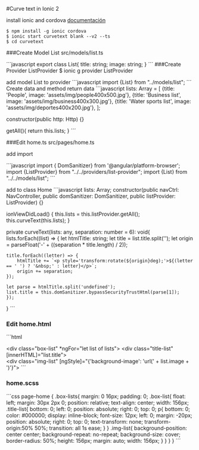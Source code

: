 #Curve text in Ionic 2

install ionic and cordova [documentación](http://ionicframework.com/docs/v2/getting-started/installation/)

    $ npm install -g ionic cordova
    $ ionic start curvetext blank --v2 --ts
    $ cd curvetext

###Create Model List
    src/models/list.ts

´´´javascript
export class List{
    title: string;
    image: string;
}
´´´
###Create Provider ListProvider
    $ ionic g provider ListProvider

add model List to provider
´´´javascript
import {List} from "../models/list";
´´´
Create data and method return data
´´´javascript
lists: Array<List> = [
    {title: 'People', image: 'assets/img/people400x500.jpg'},
    {title: 'Business list', image: 'assets/img/business400x300.jpg'},
    {title: 'Water sports list', image: 'assets/img/deportes400x200.jpg'},
];

constructor(public http: Http) {}

getAll(){
    return this.lists;
}
´´´

###Edit home.ts
    src/pages/home.ts

add import

´´´javascript
import { DomSanitizer} from '@angular/platform-browser';
import {ListProvider} from "../../providers/list-provider";
import {List} from "../../models/list";
´´´


add to class Home
´´´javascript
lists: Array<List>;
constructor(public navCtrl: NavController, public domSanitizer: DomSanitizer, public listProvider: ListProvider) {}

ionViewDidLoad() {
    this.lists = this.listProvider.getAll();
    this.curveText(this.lists);
}

private curveText(lists: any, separation: number = 6): void{
    lists.forEach((list) => {
    let htmlTitle: string;
    let title = list.title.split('');
    let origin = parseFloat('-' + ((separation * title.length) / 2));

    title.forEach((letter) => {
        htmlTitle += `<p style='transform:rotate(${origin}deg);'>${(letter == ' ') ? '&nbsp;' : letter}</p>`;
        origin += separation;
    });

    let parse = htmlTitle.split('undefined');
    list.title = this.domSanitizer.bypassSecurityTrustHtml(parse[1]);
    });
}
´´´
### Edit home.html
´´´html
<ion-content>
    <div class="box-lists">
        <div class="box-list" *ngFor="let list of lists">
        <div class="title-list" [innerHTML]="list.title"></div>
        <div class="img-list" [ngStyle]="{'background-image': 'url(' + list.image + ')'}"></div>
        </div>
    </div>
</ion-content>
´´´
### home.scss
´´´css
page-home {
    .box-lists{
        margin: 0 16px;
        padding: 0;
        .box-list{
            float: left;
            margin: 30px 2px 0;
            position: relative;
            text-align: center;
            width: 156px;
            .title-list{
                bottom: 0;
                left: 0;
                position: absolute;
                right: 0;
                top: 0;
                p{
                    bottom: 0;
                    color: #000000;
                    display: inline-block;
                    font-size: 12px;
                    left: 0;
                    margin: -20px;
                    position: absolute;
                    right: 0;
                    top: 0;
                    text-transform: none;
                    transform-origin:50% 50%;
                    transition: all 1s ease;
                }
            }
            .img-list{
                background-position: center center;
                background-repeat: no-repeat;
                background-size: cover;
                border-radius: 50%;
                height: 156px;
                margin: auto;
                width: 156px;
            }
        }
    }
}
´´´
